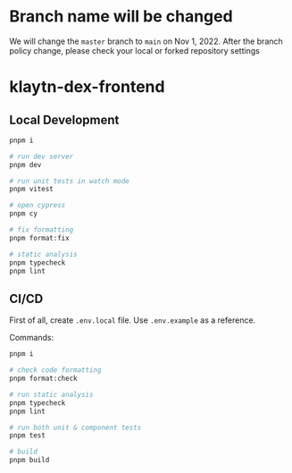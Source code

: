 # Branch name will be changed

We will change the `master` branch to `main` on Nov 1, 2022.
After the branch policy change, please check your local or forked repository settings

# klaytn-dex-frontend

## Local Development

```bash
pnpm i

# run dev server
pnpm dev

# run unit tests in watch mode
pnpm vitest

# open cypress
pnpm cy

# fix formatting
pnpm format:fix

# static analysis
pnpm typecheck
pnpm lint
```

## CI/CD

First of all, create `.env.local` file. Use `.env.example` as a reference.

Commands:

```bash
pnpm i

# check code formatting
pnpm format:check

# run static analysis
pnpm typecheck
pnpm lint

# run both unit & component tests
pnpm test

# build
pnpm build
```
